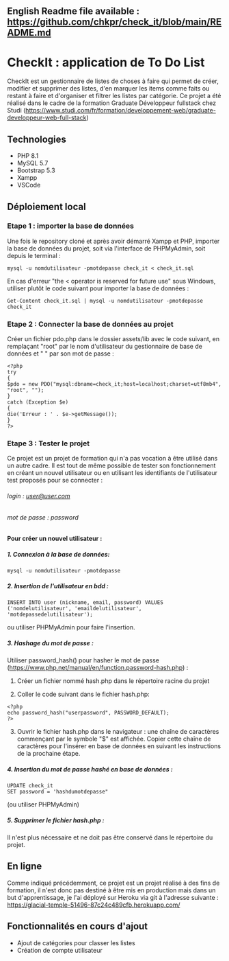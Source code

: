 ## English Readme file available : https://github.com/chkpr/check_it/blob/main/README.md

# CheckIt : application de To Do List

CheckIt est un gestionnaire de listes de choses à faire qui permet de créer, modifier et supprimer des listes, d'en marquer les items comme faits ou restant à faire et d'organiser et filtrer les listes par catégorie.
Ce projet a été réalisé dans le cadre de la formation Graduate Développeur fullstack chez Studi (https://www.studi.com/fr/formation/developpement-web/graduate-developpeur-web-full-stack)

## Technologies

- PHP 8.1
- MySQL 5.7
- Bootstrap 5.3
- Xampp
- VSCode

## Déploiement local

### Etape 1 : importer la base de données

Une fois le repository cloné et après avoir démarré Xampp et PHP, importer la base de données du projet, soit via l'interface de PHPMyAdmin, soit depuis le terminal :

```
mysql -u nomdutilisateur -pmotdepasse check_it < check_it.sql
```

En cas d'erreur "the < operator is reserved for future use" sous Windows, utiliser plutôt le code suivant pour importer la base de données :

```
Get-Content check_it.sql | mysql -u nomdutilisateur -pmotdepasse check_it
```

### Etape 2 : Connecter la base de données au projet

Créer un fichier pdo.php dans le dossier assets/lib avec le code suivant, en remplaçant "root" par le nom d'utilisateur du gestionnaire de base de données et " " par son mot de passe :

```
<?php
try
{
$pdo = new PDO("mysql:dbname=check_it;host=localhost;charset=utf8mb4", "root", "");
}
catch (Exception $e)
{
die('Erreur : ' . $e->getMessage());
}
?>
```

### Etape 3 : Tester le projet

Ce projet est un projet de formation qui n'a pas vocation à être utilisé dans un autre cadre. Il est tout de même possible de tester son fonctionnement en créant un nouvel utilisateur ou en utilisant les identifiants de l'utilisateur test proposés pour se connecter :

###### login : user@user.com

###### mot de passe : password

#### Pour créer un nouvel utilisateur :

##### 1. Connexion à la base de données:

```
mysql -u nomdutilisateur -pmotdepasse
```

##### 2. Insertion de l'utilisateur en bdd :

```
INSERT INTO user (nickname, email, password) VALUES ('nomdelutilisateur', 'emaildelutilisateur', 'motdepassedelutilisateur');
```

ou utiliser PHPMyAdmin pour faire l'insertion.

##### 3. Hashage du mot de passe :

Utiliser password_hash() pour hasher le mot de passe (https://www.php.net/manual/en/function.password-hash.php) :

1. Créer un fichier nommé hash.php dans le répertoire racine du projet

2. Coller le code suivant dans le fichier hash.php:

```
<?php
echo password_hash("userpassword", PASSWORD_DEFAULT);
?>

```

3. Ouvrir le fichier hash.php dans le navigateur : une chaîne de caractères commençant par le symbole "$" est affichée. Copier cette chaîne de caractères pour l'insérer en base de données en suivant les instructions de la prochaine étape.

##### 4. Insertion du mot de passe hashé en base de données :

```
UPDATE check_it
SET password = 'hashdumotdepasse"
```

(ou utiliser PHPMyAdmin)

##### 5. Supprimer le fichier hash.php :

Il n'est plus nécessaire et ne doit pas être conservé dans le répertoire du projet.

## En ligne

Comme indiqué précédemment, ce projet est un projet réalisé à des fins de formation, il n'est donc pas destiné à être mis en production mais dans un but d'apprentissage, je l'ai déployé sur Heroku via git à l'adresse suivante : https://glacial-temple-51496-87c24c489cfb.herokuapp.com/

## Fonctionnalités en cours d'ajout

- Ajout de catégories pour classer les listes
- Création de compte utilisateur
